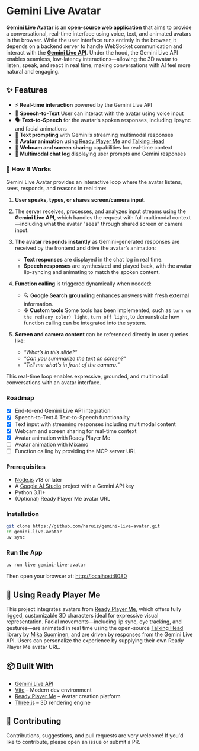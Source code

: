 # Gemini Live Avatar

**Gemini Live Avatar** is an **open-source web application** that aims to provide a conversational, real-time interface using voice, text, and animated avatars in the browser. While the user interface runs entirely in the browser, it depends on a backend server to handle WebSocket communication and interact with the **[Gemini Live API](https://ai.google.dev/gemini-api/docs/live)**. Under the hood, the Gemini Live API enables seamless, low-latency interactions—allowing the 3D avatar to listen, speak, and react in real time, making conversations with AI feel more natural and engaging.

## ✨ Features

- ⚡ **Real-time interaction** powered by the Gemini Live API
- 🎤 **Speech-to-Text** User can interact with the avatar using voice input
- 🗣️ **Text-to-Speech** for the avatar's spoken responses, including lipsync and facial animations
- 💬 **Text prompting** with Gemini’s streaming multimodal responses
- 🧠 **Avatar animation** using [Ready Player Me](https://readyplayer.me/) and [Talking Head](https://github.com/met4citizen/TalkingHead)
- 🎥 **Webcam and screen sharing** capabilities for real-time context
- 📄 **Multimodal chat log** displaying user prompts and Gemini responses

### 🧠 How It Works

Gemini Live Avatar provides an interactive loop where the avatar listens, sees, responds, and reasons in real time:

1. **User speaks, types, or shares screen/camera input**.
2. The server receives, processes, and analyzes input streams using the **Gemini Live API**, which handles the request with full multimodal context—including what the avatar "sees" through shared screen or camera input.
3. **The avatar responds instantly** as Gemini-generated responses are received by the frontend and drive the avatar’s animation:
   * **Text responses** are displayed in the chat log in real time.
   * **Speech responses** are synthesized and played back, with the avatar lip-syncing and animating to match the spoken content.
4. **Function calling** is triggered dynamically when needed:
   * 🔍 **Google Search grounding** enhances answers with fresh external information.
   * ⚙️ **Custom tools** Some tools has been implemented, such as `turn on the red(any color) light`, `turn off light`, to demonstrate how function calling can be integrated into the system.
5. **Screen and camera content** can be referenced directly in user queries like:

   * *"What’s in this slide?"*
   * *"Can you summarize the text on screen?"*
   * *"Tell me what’s in front of the camera."*

This real-time loop enables expressive, grounded, and multimodal conversations with an avatar interface.

### Roadmap

- [x] End-to-end Gemini Live API integration
- [x] Speech-to-Text & Text-to-Speech functionality
- [x] Text input with streaming responses including multimodal content
- [x] Webcam and screen sharing for real-time context
- [x] Avatar animation with Ready Player Me
- [ ] Avatar animation with Mixamo
- [ ] Function calling by providing the MCP server URL

### Prerequisites

- [Node.js](https://nodejs.org/) v18 or later
- A [Google AI Studio](https://ai.google.dev/) project with a Gemini API key
- Python 3.11+
- (Optional) Ready Player Me avatar URL

### Installation

```bash
git clone https://github.com/haruiz/gemini-live-avatar.git
cd gemini-live-avatar
uv sync
````

### Run the App

```bash
uv run live gemini-live-avatar
```
Then open your browser at: [http://localhost:8080](http://localhost:8080)


## 🧠 Using Ready Player Me

This project integrates avatars from [Ready Player Me](https://readyplayer.me/), which offers fully rigged, customizable 3D characters ideal for expressive visual representation. Facial movements—including lip sync, eye tracking, and gestures—are animated in real time using the open-source [Talking Head](https://github.com/met4citizen/TalkingHead) library by [Mika Suominen](https://github.com/met4citizen), and are driven by responses from the Gemini Live API. Users can personalize the experience by supplying their own Ready Player Me avatar URL.

## 📦 Built With

* [Gemini Live API](https://ai.google.dev/gemini-api/docs/live)
* [Vite](https://vitejs.dev/) – Modern dev environment
* [Ready Player Me](https://readyplayer.me/) – Avatar creation platform
* [Three.js](https://threejs.org/) – 3D rendering engine

## 🤝 Contributing

Contributions, suggestions, and pull requests are very welcome!
If you'd like to contribute, please open an issue or submit a PR.



